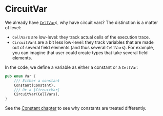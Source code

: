 # CircuitVar

We already have [`CellVar`](./cellvar.md)s, why have circuit vars? 
The distinction is a matter of level: 

* `CellVar`s are low-level: they track actual cells of the execution trace.
* `CircuitVar`s are a bit less low-level: they track variables that are made out of several field elements (and thus several `CellVar`s). For example, you can imagine that user could create types that take several field elements.

In the code, we define a variable as either a constant or a `CellVar`:

```rust
pub enum Var {
    /// Either a constant
    Constant(Constant),
    /// Or a [CircuitVar]
    CircuitVar(CellVars),
}
```

See the [Constant chapter](./constants.md) to see why constants are treated differently.
